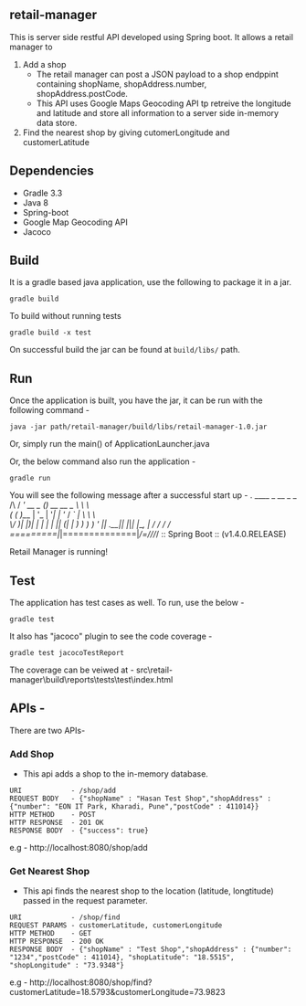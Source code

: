 ## retail-manager
This is server side restful API developed using Spring boot. It allows a retail manager to
1. Add a shop
    - The retail manager can post a JSON payload to a shop endppint containing shopName, shopAddress.number, shopAddress.postCode.
    - This API uses Google Maps Geocoding API tp retreive the longitude and latitude and store all information to a server side
    in-memory data store.
2. Find the nearest shop by giving cutomerLongitude and customerLatitude

## Dependencies

- Gradle 3.3
- Java 8
- Spring-boot
- Google Map Geocoding API
- Jacoco

## Build

It is a gradle based java application, use the following to package it in a jar.

``````````````````
gradle build
``````````````````
To build without running tests

`````````````````````
gradle build -x test
`````````````````````

On successful build the jar can be found at `build/libs/` path.

## Run

Once the application is built, you have the jar, it can be run with the following command -

```````````````````````````````````````````````````````````````
java -jar path/retail-manager/build/libs/retail-manager-1.0.jar
```````````````````````````````````````````````````````````````

Or, simply run the main() of ApplicationLauncher.java

Or, the below command also run the application -

``````````
gradle run
```````````

You will see the following message after a successful start up -
  .   ____          _            __ _ _
 /\\ / ___'_ __ _ _(_)_ __  __ _ \ \ \ \
( ( )\___ | '_ | '_| | '_ \/ _` | \ \ \ \
 \\/  ___)| |_)| | | | | || (_| |  ) ) ) )
  '  |____| .__|_| |_|_| |_\__, | / / / /
 =========|_|==============|___/=/_/_/_/
 :: Spring Boot ::        (v1.4.0.RELEASE)

Retail Manager is running!

## Test

The application has test cases as well. To run, use the below -

```````````
gradle test
```````````

It also has  "jacoco" plugin to see the code coverage -
````````````````````````````
gradle test jacocoTestReport
````````````````````````````
The coverage can be veiwed at -
src\retail-manager\build\reports\tests\test\index.html

## APIs -
There are two APIs-

### Add Shop
- This api adds a shop to the in-memory database.

`````````````````````````````````````
URI            - /shop/add
REQUEST BODY   - {"shopName" : "Hasan Test Shop","shopAddress" : {"number": "EON IT Park, Kharadi, Pune","postCode" : 411014}}
HTTP METHOD    - POST
HTTP RESPONSE  - 201 OK
RESPONSE BODY  - {"success": true}
`````````````````````````````````````
e.g - http://localhost:8080/shop/add

### Get Nearest Shop
- This api finds the nearest shop to the location (latitude, longtitude) passed in the request parameter.

```
URI            - /shop/find
REQUEST PARAMS - customerLatitude, customerLongitude
HTTP METHOD    - GET
HTTP RESPONSE  - 200 OK
RESPONSE BODY  - {"shopName" : "Test Shop","shopAddress" : {"number": "1234","postCode" : 411014}, "shopLatitude": "18.5515", "shopLongitude" : "73.9348"}

```

e.g - http://localhost:8080/shop/find?customerLatitude=18.5793&customerLongitude=73.9823




